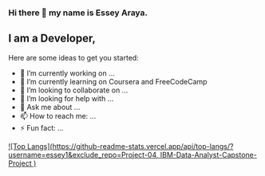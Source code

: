 ### Hi there 👋 my name is Essey Araya.

## I am a Developer, 


Here are some ideas to get you started:

- 🔭 I’m currently working on ...
- 🌱 I’m currently learning on Coursera and FreeCodeCamp
- 👯 I’m looking to collaborate on ...
- 🤔 I’m looking for help with ...
- 💬 Ask me about ...
- 📫 How to reach me: ...
- ⚡ Fun fact: ...

[![Top Langs](https://github-readme-stats.vercel.app/api/top-langs/?username=essey1&exclude_repo=Project-04, IBM-Data-Analyst-Capstone-Project
)](https://github.com/essey1/github-readme-stats)
